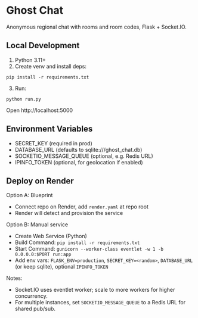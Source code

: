 # Ghost Chat

Anonymous regional chat with rooms and room codes, Flask + Socket.IO.

## Local Development

1. Python 3.11+
2. Create venv and install deps:
```
pip install -r requirements.txt
```
3. Run:
```
python run.py
```
Open http://localhost:5000

## Environment Variables
- SECRET_KEY (required in prod)
- DATABASE_URL (defaults to sqlite:///ghost_chat.db)
- SOCKETIO_MESSAGE_QUEUE (optional, e.g. Redis URL)
- IPINFO_TOKEN (optional, for geolocation if enabled)

## Deploy on Render
Option A: Blueprint
- Connect repo on Render, add `render.yaml` at repo root
- Render will detect and provision the service

Option B: Manual service
- Create Web Service (Python)
- Build Command: `pip install -r requirements.txt`
- Start Command: `gunicorn --worker-class eventlet -w 1 -b 0.0.0.0:$PORT run:app`
- Add env vars: `FLASK_ENV=production`, `SECRET_KEY=<random>`, `DATABASE_URL` (or keep sqlite), optional `IPINFO_TOKEN`

Notes:
- Socket.IO uses eventlet worker; scale to more workers for higher concurrency.
- For multiple instances, set `SOCKETIO_MESSAGE_QUEUE` to a Redis URL for shared pub/sub.
